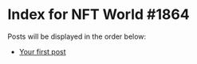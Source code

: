 # Index for NFT World #1864
Posts will be displayed in the order below:

- [Your first post](./001-first.md)

